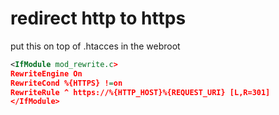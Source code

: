 # redirect http to https
put this on top of .htacces in the webroot
```xml
<IfModule mod_rewrite.c>
RewriteEngine On
RewriteCond %{HTTPS} !=on
RewriteRule ^ https://%{HTTP_HOST}%{REQUEST_URI} [L,R=301]
</IfModule>
```
